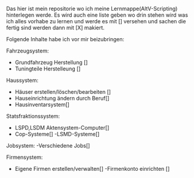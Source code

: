 Das hier ist mein repositorie wo ich meine Lernmappe(AltV-Scripting) hinterlegen werde.
Es wird auch eine liste geben wo drin stehen wird was ich alles vorhabe zu lernen und werde es mit [] versehen und sachen die fertig
sind werden dann mit [X] makiert.




Folgende Inhalte habe ich vor mir beizubringen:



Fahrzeugsystem:
  - Grundfahrzeug Herstellung []
  - Tuningteile Herstelleung []
  
 Haussystem:
  - Häuser erstellen/löschen/bearbeiten []
  - Hauseinrichtung ändern durch Beruf[]
  - Hausinventarsystem[]
  
 Statsfraktionssystem:
  - LSPD,LSDM Aktensystem-Computer[]
  - Cop-Systeme[]
  -LSMD-Systeme[]
  
 Jobsystem:
  -Verschiedene Jobs[]

Firmensystem:
  - Eigene Firmen erstellen/verwalten[]
    -Firmenkonto einrichten []
